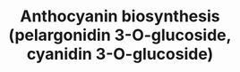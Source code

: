 ---
authors:
- Anwesha
- Eweitz
description: Developed by Gramene.org  Source:[http://plantreactome.gramene.org/ Plant
  Reactome].
last-edited: 2021-05-26
organisms:
- Oryza sativa
redirect_from:
- /index.php/Pathway:WP3049
- /instance/WP3049
schema-jsonld:
- '@context': https://schema.org/
  '@id': https://wikipathways.github.io/pathways/WP3049.html
  '@type': Dataset
  creator:
    '@type': Organization
    name: WikiPathways
  description: Developed by Gramene.org  Source:[http://plantreactome.gramene.org/
    Plant Reactome].
  keywords:
  - 2OG
  - O2
  - pelargonidin-3-O-beta-D-glucoside
  - anthocyanidin
  - 3-O-glucosyltransferase
  - UDP
  - SUCCA
  - UDP-Glc
  - H2O
  - leucocyanidin
  - CO2
  - cyanidin
  - cyanidin-3-O-beta-D-glucoside
  - leucoanthocyanidin
  - pelargonidin
  - dioxygenase
  - leucopelargonidin
  license: CC0
  name: Anthocyanin biosynthesis (pelargonidin 3-O-glucoside, cyanidin 3-O-glucoside)
seo: CreativeWork
title: Anthocyanin biosynthesis (pelargonidin 3-O-glucoside, cyanidin 3-O-glucoside)
wpid: WP3049
---